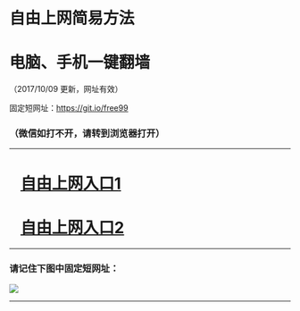 ﻿# 自由上网简易方法

# 电脑、手机一键翻墙

（2017/10/09 更新，网址有效）

固定短网址：https://git.io/free99

### （微信如打不开，请转到浏览器打开）


***





# &nbsp;&nbsp; <a href="http://ft3061330190.fwq-tz-1001.info/fwqtz01.html?t=100900131908 " target="_blank">自由上网入口1</a>
# &nbsp;&nbsp; <a href="http://ft1173221141.fwq-tz-1002.info/fwqtz02.html?t=100900122026 " target="_blank">自由上网入口2</a>
***

### 请记住下图中固定短网址：

<img src="https://s3-us-west-2.amazonaws.com/fwq-1001/yjfq-20170905okok.png" /> 


***

